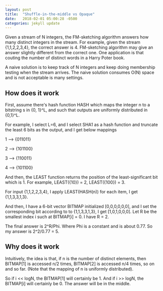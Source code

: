 ```yaml
---
layout: post
title:  "Shuffle-in-the-middle vs Opaque"
date:   2018-02-01 05:00:28 -0500
categories: jekyll update
---
```


Given a stream of N integers, the FM-sketching algorithm answers how many distinct integers in the stream.  For example, given the stream {1,1,2,2,3,4}, the correct answer is 4. FM-sketching algorithm may give an answer slightly different from the correct one. One application is that couting the number of distinct words in a Harry Poter book. 

A naive solution is to keep track of N integers and keep doing membership testing when the stream arrives. The naive solution consumes O(N) space and is not acceptable is many settings. 


How does it work
--


First, assume there's hash function HASH which maps the integer n to a bitstring s in {0, 1}^L, and such that outputs are uniformly distributed in {0,1}^L. 


For example, I select L=6, and I select SHA1 as a hash function and truncate the least 6 bits as the output, and I get below mappings


1 --> {011011}

2 --> {101100}

3 --> {110011}

4 --> {101100}


And then, the LEAST function returns the position of the least-significant bit which is 1. For example, LEAST({10}) = 2, LEAST({100}) = 3. 


For input {1,1,2,2,3,4}, I apply LEAST(HASH(n)) for each item, I get {1,1,3,3,1,3}.


And then, I have a 6-bit vector BITMAP initialized [0,0,0,0,0,0], and I set the corresponding bit according to to {1,1,3,3,1,3}, I get [1,0,1,0,0,0]. Let R be the smallest index i such at BITMAP[i] = 0. I have R = 2.


The final answer is 2^R/Phi. Where Phi is a constant and is about 0.77.  So my answer is 2^2/0.77 = 5.


Why does it work
--

Intuitively, the idea is that, if n is the number of distinct elements, then BITMAP[1] is accessed n/2 times, BITMAP[2] is accessed n/4 times, so on and so far. (Note that the mapping of n is uniformly distributed).

So if i << logN, the BITMAP[1] will certainly be 1. And if i >> logN, the BITMAP[i] will certainly be 0.  The answer will be in the middle. 
